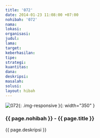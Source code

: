 ```yaml
---
title: '072'
date: 2014-01-23 11:08:00 +07:00
nohibah: '072'
nama:
lokasi:
organisasi:
judul:
lama:
target:
keberhasilan:
tipe:
strategi:
kuantitas:
dana:
deskripsi:
masalah:
solusi:
layout: hibah
---
```


![072](/static/img/hibahcms/072.png){: .img-responsive }{: width="350" }

### {{ page.nohibah }} - {{ page.title }}

{{ page.deskripsi }}
